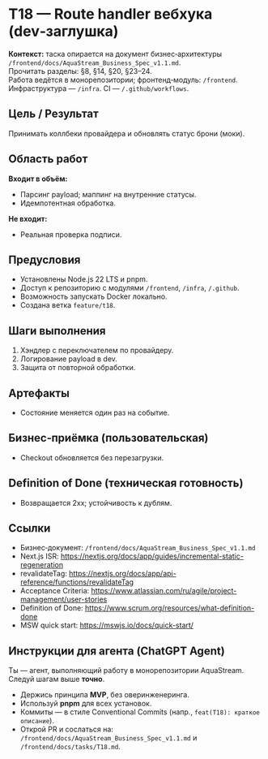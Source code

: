 # T18 — Route handler вебхука (dev‑заглушка)

**Контекст:** таска опирается на документ бизнес‑архитектуры `/frontend/docs/AquaStream_Business_Spec_v1.1.md`.  
Прочитать разделы: §8, §14, §20, §23–24.  
Работа ведётся в монорепозитории; фронтенд‑модуль: `/frontend`. Инфраструктура — `/infra`. CI — `/.github/workflows`.

## Цель / Результат
Принимать коллбеки провайдера и обновлять статус брони (моки).

## Область работ
**Входит в объём:**
- Парсинг payload; маппинг на внутренние статусы.
- Идемпотентная обработка.

**Не входит:**
- Реальная проверка подписи.

## Предусловия
- Установлены Node.js 22 LTS и pnpm.
- Доступ к репозиторию с модулями `/frontend`, `/infra`, `/.github`.
- Возможность запускать Docker локально.
- Создана ветка `feature/t18`.

## Шаги выполнения
1. Хэндлер с переключателем по провайдеру.
2. Логирование payload в dev.
3. Защита от повторной обработки.

## Артефакты
- Состояние меняется один раз на событие.

## Бизнес‑приёмка (пользовательская)
- Checkout обновляется без перезагрузки.

## Definition of Done (техническая готовность)
- Возвращается 2xx; устойчивость к дублям.

## Ссылки
- Бизнес‑документ: `/frontend/docs/AquaStream_Business_Spec_v1.1.md`
- Next.js ISR: https://nextjs.org/docs/app/guides/incremental-static-regeneration
- revalidateTag: https://nextjs.org/docs/app/api-reference/functions/revalidateTag
- Acceptance Criteria: https://www.atlassian.com/ru/agile/project-management/user-stories
- Definition of Done: https://www.scrum.org/resources/what-definition-done
- MSW quick start: https://mswjs.io/docs/quick-start/

## Инструкции для агента (ChatGPT Agent)
Ты — агент, выполняющий работу в монорепозитории AquaStream. Следуй шагам выше **точно**.  
- Держись принципа **MVP**, без оверинженеринга.  
- Используй **pnpm** для всех установок.  
- Коммиты — в стиле Conventional Commits (напр., `feat(T18): краткое описание`).  
- Открой PR и сослаться на: `/frontend/docs/AquaStream_Business_Spec_v1.1.md` и `/frontend/docs/tasks/T18.md`.
